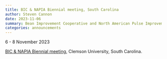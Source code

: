 ```yaml
---
title: BIC & NAPIA Biennial meeting, South Carolina
author: Steven Cannon
date: 2023-11-06
summary: Bean Improvement Cooperative and North American Pulse Improvement Association (BIC/NAPIA), 6-8 November 2023, at Clemson University, South Carolina
categories: announcements
---
```

6 - 8 November 2023

[BIC & NAPIA Biennial meeting](https://www.clemson.edu/cafls/bic-napia/), Clemson University, South Carolina.
